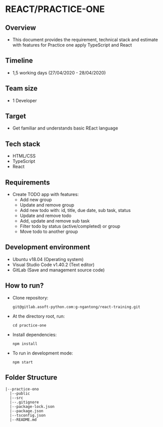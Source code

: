 # REACT/PRACTICE-ONE

## Overview

- This document provides the requirement, technical stack and estimate with features for Practice one apply TypeScript and React

## Timeline

- 1,5 working days (27/04/2020 - 28/04/2020)

## Team size

- 1 Developer

## Target
- Get familiar and understands basic REact language

## Tech stack

- HTML/CSS
- TypeScript
- React

## Requirements

- Create TODO app with features:
  - Add new group
  - Update and remove group
  - Add new todo with: id, title, due date, sub task, status
  - Update and remove todo
  - Add, update and remove sub task
  - Filter todo by status (active/completed) or group
  - Move todo to another group

## Development environment

- Ubuntu v18.04 (Operating system)
- Visual Studio Code v1.40.2 (Text editor)
- GitLab (Save and management source code)

## How to run?

- Clone repository:
  ```
  git@gitlab.asoft-python.com:g-ngantong/react-training.git
  ```
- At the directory root, run:
  ```
  cd practice-one
  ```
- Install dependencies:
  ```
  npm install
  ```
- To run in development mode:
  ```
  npm start
  ```

## Folder Structure

```
|--practice-ono
  |--public
  |--src
  |--.gitignore
  |--package-lock.json
  |--package.json
  |--tsconfig.json
  |--README.md
```